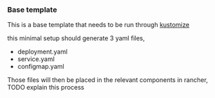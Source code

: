 ### Base template

This is a base template that needs to be run through [kustomize](https://kubectl.docs.kubernetes.io/references/kustomize)

this minimal setup should generate 3 yaml files,  
- deployment.yaml
- service.yaml
- configmap.yaml

Those files will then be placed in the relevant components in rancher,  
TODO   explain  this process 
